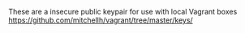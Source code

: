 These are a insecure public keypair for use with local Vagrant boxes
https://github.com/mitchellh/vagrant/tree/master/keys/